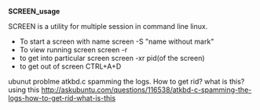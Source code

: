  **SCREEN_usage**

SCREEN is a utility for multiple session in command line linux.
* To start a screen with name
screen -S "name without mark"
* To view running screen
screen -r
* to get into particular screen 
screen -xr pid(of the screen)
* to get out of screen
CTRL+A+D

ubunut problme atkbd.c spamming the logs. How to get rid? what is this?
using this http://askubuntu.com/questions/116538/atkbd-c-spamming-the-logs-how-to-get-rid-what-is-this